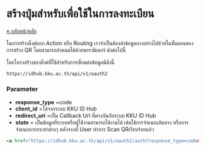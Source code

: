 # สร้างปุ่มสำหรับเพื่อใช้ในการลงทะเบียน

[« กลับหน้าหลัก](../readme.md)

ในการสร้างลิ้งค์แยก Action หรือ Routing เราจำเป็นต้องส่งข้อมูลบางอย่างไปด้วยในขั้นตอนของการสร้าง QR โดยสามารถกำหนดได้ด้วยพารามิเตอร์ ดังต่อไปนี้

โดยโครงสร้างของลิ้งค์ที่ใช้สำหรับการเชื่อมต่อข้อมูลมีดังนี้

```
https://idhub.kku.ac.th/api/v1/oauth2
```

### Parameter
- **response_type** =code
- **client_id** =ได้จากระบบ KKU ID Hub
- **redirect_uri** =เป็น Callback Url ที่ตรงกันกับระบบ KKU ID Hub
- **state** =  เป็นข้อมูลที่ระบบหรือผู้ใช้งานสามารถใช้งานได้ เช่นใช้การจำแนกเส้นทาง หรือการจำแนกการกระทำต่างๆ หลังจากที่ User ทำการ Scan QRเรียบร้อยแล้ว


```html
<a href="https://idhub.kku.ac.th/api/v1/oauth2/auth?response_type=code&client_id=<client_id>&redirect_uri=<calback url>&state=REGISTER">ลงทะเบียนใช้งานด้วย ThaID</a>
```

